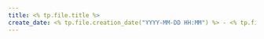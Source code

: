 ```yaml
---
title: <% tp.file.title %>
create_date: <% tp.file.creation_date("YYYY-MM-DD HH:MM") %> - <% tp.file.last_modified_date("YYYY-MM-DD HH:MM") %>
---
```

